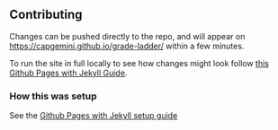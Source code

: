## Contributing

Changes can be pushed directly to the repo, and will appear on https://capgemini.github.io/grade-ladder/ within a few minutes.

To run the site in full locally to see how changes might look follow [this Github Pages with Jekyll Guide](https://docs.github.com/en/github/working-with-github-pages/testing-your-github-pages-site-locally-with-jekyll).

### How this was setup

See the [Github Pages with Jekyll setup guide](https://docs.github.com/en/github/working-with-github-pages/creating-a-github-pages-site-with-jekyll)
